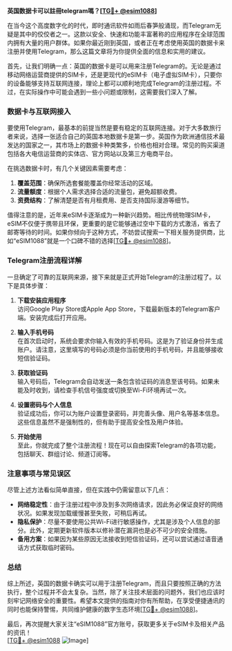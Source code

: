 **英国数据卡可以註冊telegram嗎？[[TG💪+ @esim1088](https://t.me/s/esim1088)]**

在当今这个高度数字化的时代，即时通讯软件如雨后春笋般涌现，而Telegram无疑是其中的佼佼者之一。这款以安全、快速和功能丰富著称的应用程序在全球范围内拥有大量的用户群体。如果你最近刚到英国，或者正在考虑使用英国的数据卡来注册并使用Telegram，那么这篇文章将为你提供全面的信息和实用的建议。

首先，让我们明确一点：英国的数据卡是可以用来注册Telegram的。无论是通过移动网络运营商提供的SIM卡，还是更现代的eSIM卡（电子虚拟SIM卡），只要你的设备能够支持互联网连接，理论上都可以顺利地完成Telegram的注册过程。不过，在实际操作中可能会遇到一些小问题或限制，这需要我们深入了解。

### 数据卡与互联网接入

要使用Telegram，最基本的前提当然是要有稳定的互联网连接。对于大多数旅行者来说，选择一张适合自己的英国本地数据卡是第一步。英国作为欧洲通信技术最发达的国家之一，其市场上的数据卡种类繁多，价格也相对合理。常见的购买渠道包括各大电信运营商的实体店、官方网站以及第三方电商平台。

在挑选数据卡时，有几个关键因素需要考虑：
1. **覆盖范围**：确保所选套餐能覆盖你经常活动的区域。
2. **流量额度**：根据个人需求选择合适的流量包，避免超额收费。
3. **资费结构**：了解清楚是否有月租费用、是否支持国际漫游等细节。

值得注意的是，近年来eSIM卡逐渐成为一种新兴趋势。相比传统物理SIM卡，eSIM不仅便于携带且环保，更重要的是它能够通过空中下载的方式激活，省去了邮寄等待的时间。如果你倾向于这种方式，不妨尝试搜索一下相关服务提供商，比如“eSIM1088”就是一个口碑不错的选择[[TG💪+ @esim1088](https://t.me/s/esim1088)]。

### Telegram注册流程详解

一旦确定了可靠的互联网来源，接下来就是正式开始Telegram的注册过程了。以下是具体步骤：

1. **下载安装应用程序**  
   访问Google Play Store或Apple App Store，下载最新版本的Telegram客户端。安装完成后打开应用。

2. **输入手机号码**  
   在首次启动时，系统会要求你输入有效的手机号码。这是为了验证身份并生成账户。请注意，这里填写的号码必须是你当前使用的手机号码，并且能够接收短信验证码。

3. **获取验证码**  
   输入号码后，Telegram会自动发送一条包含验证码的消息至该号码。如果未能及时收到，请检查手机信号强度或切换至Wi-Fi环境再试一次。

4. **设置密码与个人信息**  
   验证成功后，你可以为账户设置登录密码，并完善头像、用户名等基本信息。这些信息虽然不是强制性的，但有助于提高安全性及用户体验。

5. **开始使用**  
   至此，你就完成了整个注册流程！现在可以自由探索Telegram的各项功能，包括聊天、群组讨论、频道订阅等。

### 注意事项与常见误区

尽管上述方法看似简单直接，但在实践中仍需留意以下几点：

- **网络稳定性**：由于注册过程中涉及到多次网络请求，因此务必保证良好的网络状况。如果发现加载缓慢甚至失败，可稍后再试。
- **隐私保护**：尽量不要使用公共Wi-Fi进行敏感操作，尤其是涉及个人信息的部分。此外，定期更新软件版本以修补潜在漏洞也是必不可少的安全措施。
- **备用方案**：如果因为某些原因无法接收到短信验证码，还可以尝试通过语音通话方式获取临时密码。

### 总结

综上所述，英国的数据卡确实可以用于注册Telegram，而且只要按照正确的方法执行，整个过程并不会太复杂。当然，除了关注技术层面的问题外，我们也应该时刻牢记网络安全的重要性。希望本文提供的指南对你有所帮助，在享受便捷通讯的同时也能保持警惕，共同维护健康的数字生态环境[[TG💪+ @esim1088](https://t.me/s/esim1088)]。

最后，再次提醒大家关注“eSIM1088”官方账号，获取更多关于eSIM卡及相关产品的资讯！  
[[TG💪+ @esim1088](https://t.me/s/esim1088) ![Image](https://i.postimg.cc/4NQfJmqS/Snipaste-2025-05-13-00-14-12.png)]